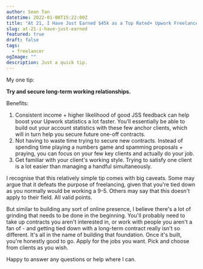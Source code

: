```yaml
---
author: Sean Tan
datetime: 2022-01-08T15:22:00Z
title: "At 21, I Have Just Earned $45k as a Top Rated+ Upwork Freelancer - here's my one tip."
slug: at-21-i-have-just-earned
featured: true
draft: false
tags:
  - freelancer
ogImage: ""
description: Just a quick tip.
---
```


My one tip:

**Try and secure long-term working relationships.**

Benefits:

1. Consistent income + higher likelihood of good JSS feedback can help boost your Upwork statistics a lot faster. You’ll essentially be able to build out your account statistics with these few anchor clients, which will in turn help you secure future one-off contracts.
2. Not having to waste time trying to secure new contracts. Instead of spending time playing a numbers game and spamming proposals + praying, you can focus on your few key clients and actually do your job.
3. Get familiar with your client's working style. Trying to satisfy one client is a lot easier than managing a handful simultaneously.

I recognise that this relatively simple tip comes with big caveats. Some may argue that it defeats the purpose of freelancing, given that you're tied down as you normally would be working a 9-5. Others may say that this doesn't apply to their field. All valid points.

But similar to building any sort of online presence, I believe there's a lot of grinding that needs to be done in the beginning. You'll probably need to take up contracts you aren't interested in, or work with people you aren't a fan of - and getting tied down with a long-term contract really isn't so different. It's all in the name of building that foundation. Once it's built, you're honestly good to go. Apply for the jobs you want. Pick and choose from clients as you wish.

Happy to answer any questions or help where I can.
